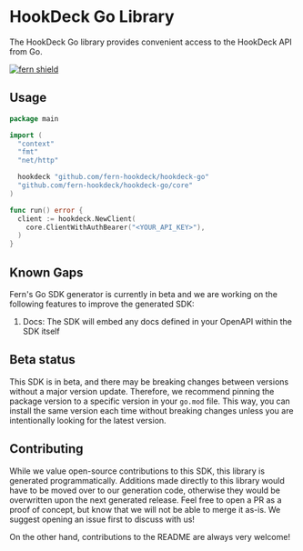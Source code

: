 # HookDeck Go Library

The HookDeck Go library provides convenient access to the HookDeck API from Go.

[![fern shield](https://img.shields.io/badge/%F0%9F%8C%BF-SDK%20generated%20by%20Fern-brightgreen)](https://github.com/fern-api/fern)

## Usage

```go
package main

import (
  "context"
  "fmt"
  "net/http"

  hookdeck "github.com/fern-hookdeck/hookdeck-go"
  "github.com/fern-hookdeck/hookdeck-go/core"
)

func run() error {
  client := hookdeck.NewClient(
    core.ClientWithAuthBearer("<YOUR_API_KEY>"),
  )
}
```

## Known Gaps
Fern's Go SDK generator is currently in beta and we are working on the following features to improve the generated SDK: 
1. Docs: The SDK will embed any docs defined in your OpenAPI within the SDK itself

## Beta status

This SDK is in beta, and there may be breaking changes between versions without a major version update.
Therefore, we recommend pinning the package version to a specific version in your `go.mod` file. This way,
you can install the same version each time without breaking changes unless you are intentionally looking
for the latest version.

## Contributing

While we value open-source contributions to this SDK, this library is generated programmatically. Additions
made directly to this library would have to be moved over to our generation code, otherwise they would be
overwritten upon the next generated release. Feel free to open a PR as a proof of concept, but know that we
will not be able to merge it as-is. We suggest opening an issue first to discuss with us!

On the other hand, contributions to the README are always very welcome!
